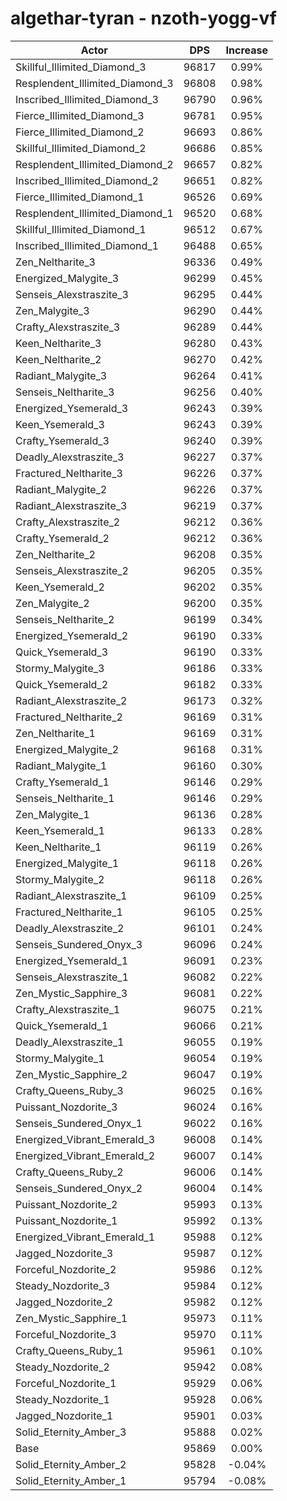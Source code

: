 # algethar-tyran - nzoth-yogg-vf
| Actor | DPS | Increase |
|---|:---:|:---:|
|Skillful_Illimited_Diamond_3|96817|0.99%|
|Resplendent_Illimited_Diamond_3|96808|0.98%|
|Inscribed_Illimited_Diamond_3|96790|0.96%|
|Fierce_Illimited_Diamond_3|96781|0.95%|
|Fierce_Illimited_Diamond_2|96693|0.86%|
|Skillful_Illimited_Diamond_2|96686|0.85%|
|Resplendent_Illimited_Diamond_2|96657|0.82%|
|Inscribed_Illimited_Diamond_2|96651|0.82%|
|Fierce_Illimited_Diamond_1|96526|0.69%|
|Resplendent_Illimited_Diamond_1|96520|0.68%|
|Skillful_Illimited_Diamond_1|96512|0.67%|
|Inscribed_Illimited_Diamond_1|96488|0.65%|
|Zen_Neltharite_3|96336|0.49%|
|Energized_Malygite_3|96299|0.45%|
|Senseis_Alexstraszite_3|96295|0.44%|
|Zen_Malygite_3|96290|0.44%|
|Crafty_Alexstraszite_3|96289|0.44%|
|Keen_Neltharite_3|96280|0.43%|
|Keen_Neltharite_2|96270|0.42%|
|Radiant_Malygite_3|96264|0.41%|
|Senseis_Neltharite_3|96256|0.40%|
|Energized_Ysemerald_3|96243|0.39%|
|Keen_Ysemerald_3|96243|0.39%|
|Crafty_Ysemerald_3|96240|0.39%|
|Deadly_Alexstraszite_3|96227|0.37%|
|Fractured_Neltharite_3|96226|0.37%|
|Radiant_Malygite_2|96226|0.37%|
|Radiant_Alexstraszite_3|96219|0.37%|
|Crafty_Alexstraszite_2|96212|0.36%|
|Crafty_Ysemerald_2|96212|0.36%|
|Zen_Neltharite_2|96208|0.35%|
|Senseis_Alexstraszite_2|96205|0.35%|
|Keen_Ysemerald_2|96202|0.35%|
|Zen_Malygite_2|96200|0.35%|
|Senseis_Neltharite_2|96199|0.34%|
|Energized_Ysemerald_2|96190|0.33%|
|Quick_Ysemerald_3|96190|0.33%|
|Stormy_Malygite_3|96186|0.33%|
|Quick_Ysemerald_2|96182|0.33%|
|Radiant_Alexstraszite_2|96173|0.32%|
|Fractured_Neltharite_2|96169|0.31%|
|Zen_Neltharite_1|96169|0.31%|
|Energized_Malygite_2|96168|0.31%|
|Radiant_Malygite_1|96160|0.30%|
|Crafty_Ysemerald_1|96146|0.29%|
|Senseis_Neltharite_1|96146|0.29%|
|Zen_Malygite_1|96136|0.28%|
|Keen_Ysemerald_1|96133|0.28%|
|Keen_Neltharite_1|96119|0.26%|
|Energized_Malygite_1|96118|0.26%|
|Stormy_Malygite_2|96118|0.26%|
|Radiant_Alexstraszite_1|96109|0.25%|
|Fractured_Neltharite_1|96105|0.25%|
|Deadly_Alexstraszite_2|96101|0.24%|
|Senseis_Sundered_Onyx_3|96096|0.24%|
|Energized_Ysemerald_1|96091|0.23%|
|Senseis_Alexstraszite_1|96082|0.22%|
|Zen_Mystic_Sapphire_3|96081|0.22%|
|Crafty_Alexstraszite_1|96075|0.21%|
|Quick_Ysemerald_1|96066|0.21%|
|Deadly_Alexstraszite_1|96055|0.19%|
|Stormy_Malygite_1|96054|0.19%|
|Zen_Mystic_Sapphire_2|96047|0.19%|
|Crafty_Queens_Ruby_3|96025|0.16%|
|Puissant_Nozdorite_3|96024|0.16%|
|Senseis_Sundered_Onyx_1|96022|0.16%|
|Energized_Vibrant_Emerald_3|96008|0.14%|
|Energized_Vibrant_Emerald_2|96007|0.14%|
|Crafty_Queens_Ruby_2|96006|0.14%|
|Senseis_Sundered_Onyx_2|96004|0.14%|
|Puissant_Nozdorite_2|95993|0.13%|
|Puissant_Nozdorite_1|95992|0.13%|
|Energized_Vibrant_Emerald_1|95988|0.12%|
|Jagged_Nozdorite_3|95987|0.12%|
|Forceful_Nozdorite_2|95986|0.12%|
|Steady_Nozdorite_3|95984|0.12%|
|Jagged_Nozdorite_2|95982|0.12%|
|Zen_Mystic_Sapphire_1|95973|0.11%|
|Forceful_Nozdorite_3|95970|0.11%|
|Crafty_Queens_Ruby_1|95961|0.10%|
|Steady_Nozdorite_2|95942|0.08%|
|Forceful_Nozdorite_1|95929|0.06%|
|Steady_Nozdorite_1|95928|0.06%|
|Jagged_Nozdorite_1|95901|0.03%|
|Solid_Eternity_Amber_3|95888|0.02%|
|Base|95869|0.00%|
|Solid_Eternity_Amber_2|95828|-0.04%|
|Solid_Eternity_Amber_1|95794|-0.08%|
